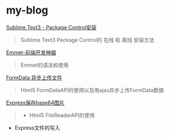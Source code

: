 # my-blog

[Sublime Text3 - Package Control安装](https://github.com/luosijie/blog/blob/master/%5B001%5D%20Sublime%20Text3%20-%20Package%20Control%E5%AE%89%E8%A3%85.md)
>Sublime Text3 Package Control的 在线 和 离线 安装方法

[Emmet-前端开发神器](https://github.com/luosijie/blog/blob/master/%5B002%5D%20Emmet-%E5%89%8D%E7%AB%AF%E5%BC%80%E5%8F%91%E7%A5%9E%E5%99%A8.md)
>Emmet的语法和使用

[FormData 异步上传文件](https://github.com/luosijie/blog/blob/master/%5B003%5D%20FormData%20%E5%BC%82%E6%AD%A5%E4%B8%8A%E4%BC%A0%E6%96%87%E4%BB%B6.md)
>Html5 FormDataAPI的使用以及用ajax异步上传FormData数据

[Express保存base64图片](https://github.com/luosijie/blog/blob/master/%5B004%5D%20Express%E4%BF%9D%E5%AD%98base64%E5%9B%BE%E7%89%87.md)
> + Html5 FileReaderAPI的使用
  + Express文件的写入
